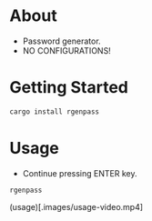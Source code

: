 # About

* Password generator.
* NO CONFIGURATIONS!

# Getting Started

```bash
cargo install rgenpass
```

# Usage

* Continue pressing ENTER key.

```
rgenpass
```

(usage)[.images/usage-video.mp4]
